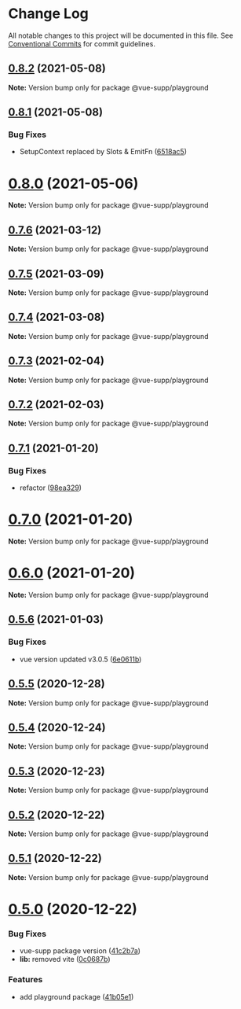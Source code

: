 # Change Log

All notable changes to this project will be documented in this file.
See [Conventional Commits](https://conventionalcommits.org) for commit guidelines.

## [0.8.2](https://github.com/5cube/vue-supp/compare/v0.8.1...v0.8.2) (2021-05-08)

**Note:** Version bump only for package @vue-supp/playground





## [0.8.1](https://github.com/5cube/vue-supp/compare/v0.8.0...v0.8.1) (2021-05-08)


### Bug Fixes

* SetupContext replaced by Slots & EmitFn ([6518ac5](https://github.com/5cube/vue-supp/commit/6518ac5b2a1e75e2b93a1a15358d79f51300e2f8))





# [0.8.0](https://github.com/5cube/vue-supp/compare/v0.7.6...v0.8.0) (2021-05-06)

**Note:** Version bump only for package @vue-supp/playground





## [0.7.6](https://github.com/5cube/vue-supp/compare/v0.7.5...v0.7.6) (2021-03-12)

**Note:** Version bump only for package @vue-supp/playground





## [0.7.5](https://github.com/5cube/vue-supp/compare/v0.7.4...v0.7.5) (2021-03-09)

**Note:** Version bump only for package @vue-supp/playground





## [0.7.4](https://github.com/5cube/vue-supp/compare/v0.7.3...v0.7.4) (2021-03-08)

**Note:** Version bump only for package @vue-supp/playground





## [0.7.3](https://github.com/5cube/vue-supp/compare/v0.7.2...v0.7.3) (2021-02-04)

**Note:** Version bump only for package @vue-supp/playground





## [0.7.2](https://github.com/5cube/vue-supp/compare/v0.7.1...v0.7.2) (2021-02-03)

**Note:** Version bump only for package @vue-supp/playground





## [0.7.1](https://github.com/5cube/vue-supp/compare/v0.7.0...v0.7.1) (2021-01-20)


### Bug Fixes

* refactor ([98ea329](https://github.com/5cube/vue-supp/commit/98ea329e934705765b298e07bd36962491b4fd94))





# [0.7.0](https://github.com/5cube/vue-supp/compare/v0.6.0...v0.7.0) (2021-01-20)

**Note:** Version bump only for package @vue-supp/playground





# [0.6.0](https://github.com/5cube/vue-supp/compare/v0.5.6...v0.6.0) (2021-01-20)

**Note:** Version bump only for package @vue-supp/playground





## [0.5.6](https://github.com/5cube/vue-supp/compare/v0.5.5...v0.5.6) (2021-01-03)


### Bug Fixes

* vue version updated v3.0.5 ([6e0611b](https://github.com/5cube/vue-supp/commit/6e0611b25b93f6e1f5ea87cccf3f0d97b0eefd79))





## [0.5.5](https://github.com/5cube/vue-supp/compare/v0.5.4...v0.5.5) (2020-12-28)

**Note:** Version bump only for package @vue-supp/playground





## [0.5.4](https://github.com/5cube/vue-supp/compare/v0.5.3...v0.5.4) (2020-12-24)

**Note:** Version bump only for package @vue-supp/playground





## [0.5.3](https://github.com/5cube/vue-supp/compare/v0.5.2...v0.5.3) (2020-12-23)

**Note:** Version bump only for package @vue-supp/playground





## [0.5.2](https://github.com/5cube/vue-supp/compare/v0.5.1...v0.5.2) (2020-12-22)

**Note:** Version bump only for package @vue-supp/playground





## [0.5.1](https://github.com/5cube/vue-supp/compare/v0.5.0...v0.5.1) (2020-12-22)

**Note:** Version bump only for package @vue-supp/playground





# [0.5.0](https://github.com/5cube/vue-supp/compare/v0.4.0...v0.5.0) (2020-12-22)


### Bug Fixes

* vue-supp package version ([41c2b7a](https://github.com/5cube/vue-supp/commit/41c2b7a27c74fb516df31922787c3d7961d848bb))
* **lib:** removed vite ([0c0687b](https://github.com/5cube/vue-supp/commit/0c0687bbe61ac56b121f70a539d6d72ce6abdc65))


### Features

* add playground package ([41b05e1](https://github.com/5cube/vue-supp/commit/41b05e1e7b7d7ec09b40633c81ef3d36baaade46))
